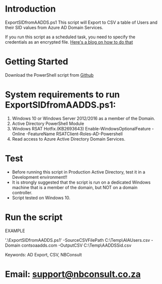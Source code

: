 # Introduction 
ExportSIDfromAADDS.ps1
This script will Export to CSV a table of Users and their SID values from Azure AD Domain Services. 

If you run this script as a scheduled task, you need to specify the credentials as an encrypted file.
[Here's a blog on how to do that](https://blogs.technet.microsoft.com/robcost/2008/05/01/powershell-tip-storing-and-using-password-credentials/)


# Getting Started
Download the PowerShell script from [Github](https://dev.azure.com/mattchatt42/_git/Cape%20Union%20Mart#path=%2FExportSIDfromAADDS.ps1&version=GBmaster)

#   System requirements to run ExportSIDfromAADDS.ps1:
1.	Windows 10 or Windows Server 2012/2016 as a member of the Domain.
2.  Active Directory PowerShell Module
3.  Windows RSAT Hotfix.(KB2693643)
    Enable-WindowsOptionalFeature -Online -FeatureName RSATClient-Roles-AD-Powershell
4.  Read access to Azure Active Directory Domain Services.


# Test
*   Before running this script in Production Active Directory, test it in a Development environment!!
*   It is strongly suggested that the script is run on a dedicated Windows machine that is a member of the domain, but NOT on a domain controller.
*   Script tested on Windows 10.

# Run the script
EXAMPLE

   '.\ExportSIDfromAADDS.ps1' -SourceCSVFilePath C:\Temp\AIAUsers.csv -Domain contsoaadds.com -OutputCSV C:\Temp\AADDSSid.csv

Keywords: AD Export, CSV, NBConsult

# Email: support@nbconsult.co.za
